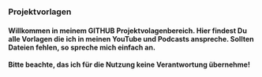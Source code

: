 ### Projektvorlagen

#### Willkommen in meinem **GITHUB** Projektvolagenbereich. Hier findest Du alle Vorlagen die ich in meinen YouTube und Podcasts anspreche. Sollten Dateien fehlen, so spreche mich einfach an. 

**Bitte beachte, das ich für die Nutzung keine Verantwortung übernehme!**
